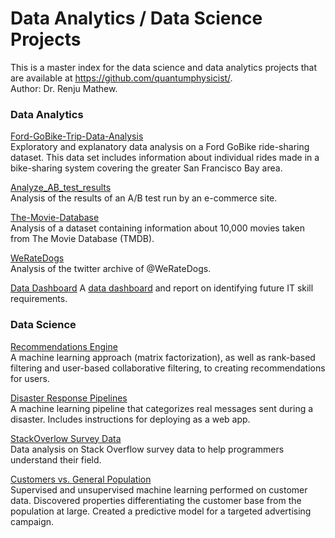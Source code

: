 # Data Analytics / Data Science Projects
This is a master index for the data science and data analytics projects that are available at https://github.com/quantumphysicist/.  
Author: Dr. Renju Mathew.  

### Data Analytics
[Ford-GoBike-Trip-Data-Analysis](https://github.com/quantumphysicist/Ford-GoBike-Trip-Data-Analysis)   
Exploratory and explanatory data analysis on a Ford GoBike ride-sharing dataset. This data set includes information about individual rides made in a bike-sharing system covering the greater San Francisco Bay area.

[Analyze_AB_test_results](https://github.com/quantumphysicist/Analysis_of_AB_Test_Results)   
Analysis of the results of an A/B test run by an e-commerce site.

[The-Movie-Database](https://github.com/quantumphysicist/The-Movie-Database-Data-Analysis)   
Analysis of a dataset containing information about 10,000 movies taken from The Movie Database (TMDB).

[WeRateDogs](https://github.com/quantumphysicist/WeRateDogs-Twitter-Archive-Data-Analysis)   
Analysis of the twitter archive of @WeRateDogs.

[Data Dashboard](https://github.com/quantumphysicist/Data-Dashboard-IBM-Data-Analyst)
A [data dashboard](https://www.tinyurl.com/4c9szz63) and report on identifying future IT skill requirements.

### Data Science

[Recommendations Engine](https://github.com/quantumphysicist/Recommendations-with-IBM)  
A machine learning approach (matrix factorization), as well as rank-based filtering and user-based collaborative filtering, to creating recommendations for users.   

[Disaster Response Pipelines](https://github.com/quantumphysicist/Disaster-Response-Pipelines)  
A machine learning pipeline that categorizes real messages sent during a disaster. Includes instructions for deploying as a web app.   

[StackOverlow Survey Data](https://github.com/quantumphysicist/StackOverFlow-SurveyData-Analysis)  
Data analysis on Stack Overflow survey data to help programmers understand their field.  

[Customers vs. General Population](https://github.com/quantumphysicist/Arvato)  
Supervised and unsupervised machine learning performed on customer data.
Discovered properties differentiating the customer base from the population at large.
Created a predictive model for a targeted advertising campaign.
